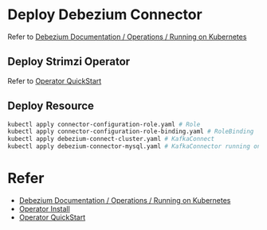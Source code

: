 # Deploy Debezium Connector

Refer to [Debezium Documentation / Operations / Running on Kubernetes](https://debezium.io/documentation/reference/stable/operations/kubernetes.html#_creating_kafka_connect_cluster)

## Deploy Strimzi Operator

Refer to [Operator QuickStart](https://olm.operatorframework.io/docs/getting-started/)

## Deploy Resource

```bash
kubectl apply connector-configuration-role.yaml # Role 
kubectl apply connector-configuration-role-binding.yaml # RoleBinding
kubectl apply debezium-connect-cluster.yaml # KafkaConnect
kubectl apply debezium-connector-mysql.yaml # KafkaConnector running on KafkaConnect
```

# Refer

* [Debezium Documentation / Operations / Running on Kubernetes](https://debezium.io/documentation/reference/stable/operations/kubernetes.html#_creating_kafka_connect_cluster)
* [Operator Install](https://sdk.operatorframework.io/docs/installation/)
* [Operator QuickStart](https://olm.operatorframework.io/docs/getting-started/)